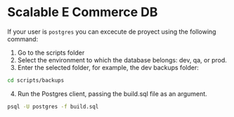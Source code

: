 # Scalable E Commerce DB 
If your user is `postgres` you can excecute de proyect using the following command: 

1. Go to the scripts folder
2. Select the environment to which the database belongs: dev, qa, or prod.
3. Enter the selected folder, for example, the dev backups folder:

```bash 
cd scripts/backups
```

4. Run the Postgres client, passing the build.sql file as an argument. 

```bash 
psql -U postgres -f build.sql
```
